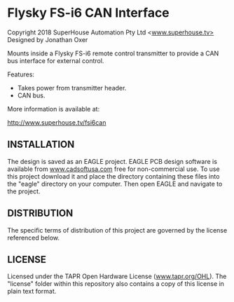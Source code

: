 Flysky FS-i6 CAN Interface
==========================
Copyright 2018 SuperHouse Automation Pty Ltd <www.superhouse.tv>  
Designed by Jonathan Oxer

Mounts inside a Flysky FS-i6 remote control transmitter to provide a
CAN bus interface for external control.

Features:

 * Takes power from transmitter header.
 * CAN bus.

More information is available at:

  http://www.superhouse.tv/fsi6can


INSTALLATION
------------
The design is saved as an EAGLE project. EAGLE PCB design software is
available from www.cadsoftusa.com free for non-commercial use. To use
this project download it and place the directory containing these files
into the "eagle" directory on your computer. Then open EAGLE and
navigate to the project.


DISTRIBUTION
------------
The specific terms of distribution of this project are governed by the
license referenced below.


LICENSE
-------
Licensed under the TAPR Open Hardware License (www.tapr.org/OHL).
The "license" folder within this repository also contains a copy of
this license in plain text format.
